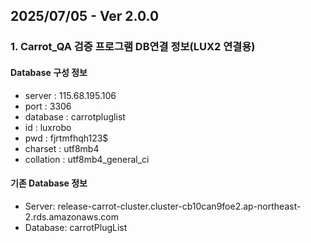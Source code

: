 
## 2025/07/05 - Ver 2.0.0
### 1. Carrot_QA 검증 프로그램 DB연결 정보(LUX2 연결용)
#### Database 구성 정보
-	server : 115.68.195.106
-	port : 3306
-	database : carrotpluglist
-	id : luxrobo
-	pwd : fjrtmfhqh123$
-	charset : utf8mb4
-	collation : utf8mb4_general_ci

#### 기존 Database 정보 
- Server: release-carrot-cluster.cluster-cb10can9foe2.ap-northeast-2.rds.amazonaws.com
- Database: carrotPlugList
